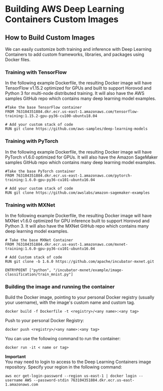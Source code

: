 # Building AWS Deep Learning Containers Custom Images

## How to Build Custom Images

We can easily customize both training and inference with Deep Learning Containers to add custom frameworks, libraries, and packages using Docker files\.

### Training with TensorFlow

In the following example Dockerfile, the resulting Docker image will have TensorFlow v1\.15\.2 optimized for GPUs and built to support Horovod and Python 3 for multi\-node distributed training\. It will also have the AWS samples GitHub repo which contains many deep learning model examples\.

```
#Take the base TensorFlow container
FROM 763104351884.dkr.ecr.us-east-1.amazonaws.com/tensorflow-training:1.15.2-gpu-py36-cu100-ubuntu18.04

# Add your custom stack of code
RUN git clone https://github.com/aws-samples/deep-learning-models
```

### Training with PyTorch

In the following example Dockerfile, the resulting Docker image will have PyTorch v1\.6\.0 optimized for GPUs. It will also have the Amazon SageMaker samples GitHub repo which contains many deep learning model examples\.

```
#Take the base PyTorch container
FROM 763104351884.dkr.ecr.us-east-1.amazonaws.com/pytorch-training:1.6.0-gpu-py36-cu101-ubuntu16.04

# Add your custom stack of code
RUN git clone https://github.com/awslabs/amazon-sagemaker-examples
```


### Training with MXNet

In the following example Dockerfile, the resulting Docker image will have MXNet v1\.6\.0 optimized for GPU inference built to support Horovod and Python 3\. It will also have the MXNet GitHub repo which contains many deep learning model examples\.

```
# Take the base MXNet Container
FROM 763104351884.dkr.ecr.us-east-1.amazonaws.com/mxnet-training:1.6.0-gpu-py36-cu101-ubuntu16.04

# Add Custom stack of code
RUN git clone -b 1.6.0 https://github.com/apache/incubator-mxnet.git

ENTRYPOINT ["python", "/incubator-mxnet/example/image-classification/train_mnist.py"]
```
### Building the image and running the container

Build the Docker image, pointing to your personal Docker registry \(usually your username\), with the image's custom name and custom tag\. 

```
docker build -f Dockerfile -t <registry>/<any name>:<any tag>
```

Push to your personal Docker Registry:

```
docker push <registry>/<any name>:<any tag>
```

You can use the following command to run the container:

```
docker run -it < name or tag>
```

**Important**  
You may need to login to access to the Deep Learning Containers image repository\. Specify your region in the following command:  

```
aws ecr get-login-password --region us-east-1 | docker login --username AWS --password-stdin 763104351884.dkr.ecr.us-east-1.amazonaws.com
```
